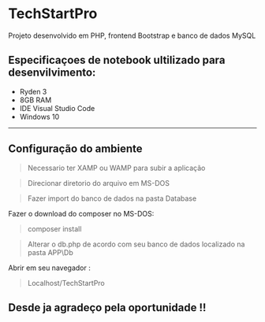 # TechStartPro

Projeto desenvolvido em PHP, frontend Bootstrap e banco de dados MySQL

## Especificaçoes de notebook ultilizado para desenvilvimento:

- Ryden 3
- 8GB RAM
- IDE Visual Studio Code
- Windows 10

------------------

## Configuração do ambiente

> Necessario ter XAMP ou WAMP para subir a aplicação

> Direcionar diretorio do arquivo em MS-DOS

> Fazer import do banco de dados na pasta Database

Fazer o download do composer no MS-DOS:

> composer install

> Alterar o db.php de acordo com seu banco de dados localizado na pasta APP\Db

Abrir em seu navegador :

> Localhost/TechStartPro

## Desde ja agradeço pela oportunidade !!
